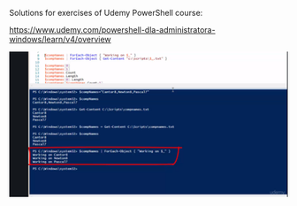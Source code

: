 Solutions for exercises of Udemy PowerShell course:

https://www.udemy.com/powershell-dla-administratora-windows/learn/v4/overview

![Overview](https://raw.githubusercontent.com/kocurc/PowershellDlaAdministratoraWindowsKompletnyKurs/master/udemy.PNG)
